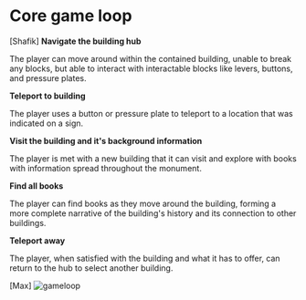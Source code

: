 # Core game loop

[Shafik]
**Navigate the building hub**

The player can move around within the contained building, unable to break any blocks, but able to interact with interactable blocks like levers, buttons, and pressure plates. 

**Teleport to building**

The player uses a button or pressure plate to teleport to a location that was indicated on a sign.

**Visit the building and it's background information**

The player is met with a new building that it can visit and explore with books with information spread throughout the monument.

**Find all books**

The player can find books as they move around the building, forming a more complete narrative of the building's history and its connection to other buildings.

**Teleport away**

The player, when satisfied with the building and what it has to offer, can return to the hub to select another building.

[Max]
![gameloop](gameloop.jpg)
